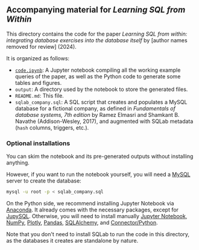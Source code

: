 ## Accompanying material for _Learning SQL from Within_

This directory contains the code for the paper _Learning SQL from within: integrating database exercises into the database itself_ by [author names removed for review] (2024).

It is organized as follows:

- [`code.ipynb`](https://nbviewer.org/github/laowantong/sqlab/blob/main/pub/2024-10.%20Learning%20SQL%20from%20Within/code.ipynb): A Jupyter notebook compiling all the working example queries of the paper, as well as the Python code to generate some tables and figures.
- `output`: A directory used by the notebook to store the generated files.
- `README.md`: This file.
- `sqlab_company.sql`: A SQL script that creates and populates a MySQL database for a fictional company, as defined in _Fundamentals of database systems, 7th edition_ by Ramez Elmasri and Shamkant B. Navathe (Addison-Wesley, 2017), and augmented with SQLab metadata (`hash` columns, triggers, etc.).

### Optional installations

You can skim the notebook and its pre-generated outputs without installing anything.

However, if you want to run the notebook yourself, you will need a [MySQL](https://dev.mysql.com/doc/mysql-installation-excerpt/8.0/en/) server to create the database:

```bash
mysql -u root -p < sqlab_company.sql
```

On the Python side, we recommend installing Jupyter Notebook via [Anaconda](https://www.anaconda.com/products/distribution). It already comes with the necessary packages, except for [JupySQL](https://jupysql.ploomber.io/en/latest/quick-start.html). 
Otherwise, you will need to install manually 
[Jupyter Notebook](https://jupyter.org/install),
[NumPy](https://numpy.org/install/),
[Plotly](https://plotly.com/python/getting-started/),
[Pandas](https://pandas.pydata.org/pandas-docs/stable/getting_started/install.html),
[SQLAlchemy](https://docs.sqlalchemy.org/en/20/intro.html#installation),
and [Connector/Python](https://dev.mysql.com/doc/connector-python/en/connector-python-installation-binary.html).

Note that you don't need to install SQLab to run the code in this directory, as the databases it creates are standalone by nature.
